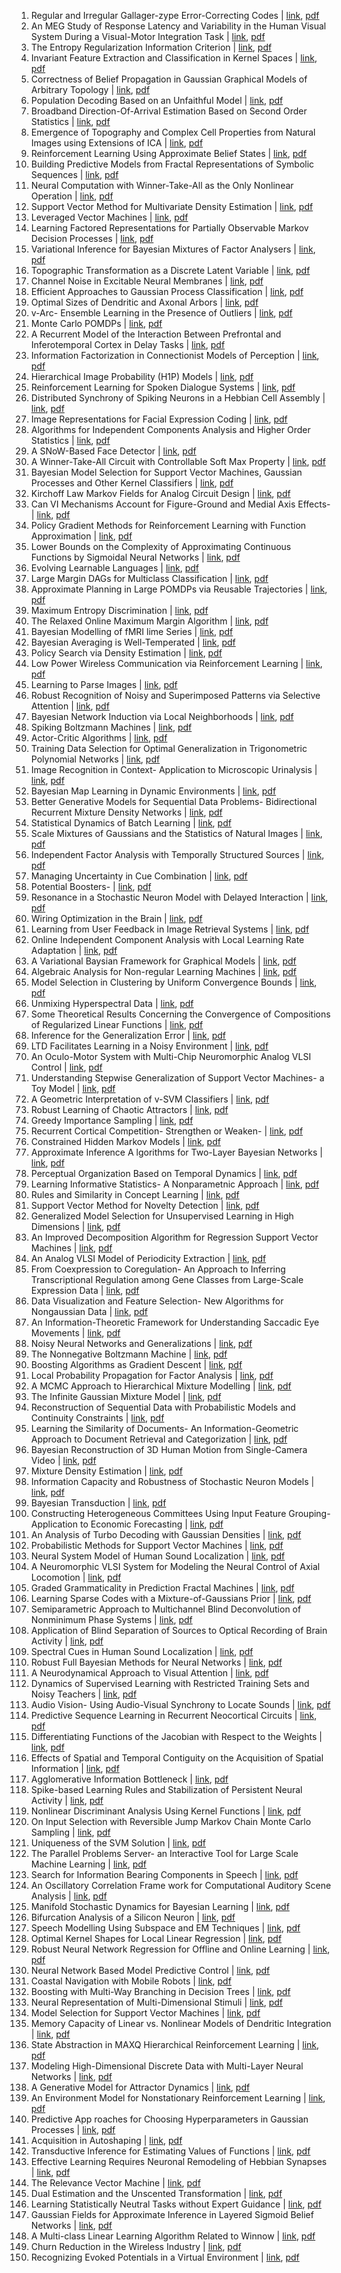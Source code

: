 1. Regular and Irregular Gallager-zype Error-Correcting Codes | [link](https://papers.nips.cc/paper/1999/hash/01e00f2f4bfcbb7505cb641066f2859b-Abstract.html), [pdf](https://papers.nips.cc/paper/1999/file/01e00f2f4bfcbb7505cb641066f2859b-Paper.pdf)
2. An MEG Study of Response Latency and Variability in the Human Visual System During a Visual-Motor Integration Task | [link](https://papers.nips.cc/paper/1999/hash/02f039058bd48307e6f653a2005c9dd2-Abstract.html), [pdf](https://papers.nips.cc/paper/1999/file/02f039058bd48307e6f653a2005c9dd2-Paper.pdf)
3. The Entropy Regularization Information Criterion | [link](https://papers.nips.cc/paper/1999/hash/08e6bea8e90ba87af3c9554d94db6579-Abstract.html), [pdf](https://papers.nips.cc/paper/1999/file/08e6bea8e90ba87af3c9554d94db6579-Paper.pdf)
4. Invariant Feature Extraction and Classification in Kernel Spaces | [link](https://papers.nips.cc/paper/1999/hash/0efbe98067c6c73dba1250d2beaa81f9-Abstract.html), [pdf](https://papers.nips.cc/paper/1999/file/0efbe98067c6c73dba1250d2beaa81f9-Paper.pdf)
5. Correctness of Belief Propagation in Gaussian Graphical Models of Arbitrary Topology | [link](https://papers.nips.cc/paper/1999/hash/10c272d06794d3e5785d5e7c5356e9ff-Abstract.html), [pdf](https://papers.nips.cc/paper/1999/file/10c272d06794d3e5785d5e7c5356e9ff-Paper.pdf)
6. Population Decoding Based on an Unfaithful Model | [link](https://papers.nips.cc/paper/1999/hash/11c484ea9305ea4c7bb6b2e6d570d466-Abstract.html), [pdf](https://papers.nips.cc/paper/1999/file/11c484ea9305ea4c7bb6b2e6d570d466-Paper.pdf)
7. Broadband Direction-Of-Arrival Estimation Based on Second Order Statistics | [link](https://papers.nips.cc/paper/1999/hash/11d0e6287202fced83f79975ec59a3a6-Abstract.html), [pdf](https://papers.nips.cc/paper/1999/file/11d0e6287202fced83f79975ec59a3a6-Paper.pdf)
8. Emergence of Topography and Complex Cell Properties from Natural Images using Extensions of ICA | [link](https://papers.nips.cc/paper/1999/hash/148510031349642de5ca0c544f31b2ef-Abstract.html), [pdf](https://papers.nips.cc/paper/1999/file/148510031349642de5ca0c544f31b2ef-Paper.pdf)
9. Reinforcement Learning Using Approximate Belief States | [link](https://papers.nips.cc/paper/1999/hash/158fc2ddd52ec2cf54d3c161f2dd6517-Abstract.html), [pdf](https://papers.nips.cc/paper/1999/file/158fc2ddd52ec2cf54d3c161f2dd6517-Paper.pdf)
10. Building Predictive Models from Fractal Representations of Symbolic Sequences | [link](https://papers.nips.cc/paper/1999/hash/17ed8abedc255908be746d245e50263a-Abstract.html), [pdf](https://papers.nips.cc/paper/1999/file/17ed8abedc255908be746d245e50263a-Paper.pdf)
11. Neural Computation with Winner-Take-All as the Only Nonlinear Operation | [link](https://papers.nips.cc/paper/1999/hash/1c54985e4f95b7819ca0357c0cb9a09f-Abstract.html), [pdf](https://papers.nips.cc/paper/1999/file/1c54985e4f95b7819ca0357c0cb9a09f-Paper.pdf)
12. Support Vector Method for Multivariate Density Estimation | [link](https://papers.nips.cc/paper/1999/hash/207f88018f72237565570f8a9e5ca240-Abstract.html), [pdf](https://papers.nips.cc/paper/1999/file/207f88018f72237565570f8a9e5ca240-Paper.pdf)
13. Leveraged Vector Machines | [link](https://papers.nips.cc/paper/1999/hash/21be9a4bd4f81549a9d1d241981cec3c-Abstract.html), [pdf](https://papers.nips.cc/paper/1999/file/21be9a4bd4f81549a9d1d241981cec3c-Paper.pdf)
14. Learning Factored Representations for Partially Observable Markov Decision Processes | [link](https://papers.nips.cc/paper/1999/hash/231141b34c82aa95e48810a9d1b33a79-Abstract.html), [pdf](https://papers.nips.cc/paper/1999/file/231141b34c82aa95e48810a9d1b33a79-Paper.pdf)
15. Variational Inference for Bayesian Mixtures of Factor Analysers | [link](https://papers.nips.cc/paper/1999/hash/2451041557a22145b3701b0184109cab-Abstract.html), [pdf](https://papers.nips.cc/paper/1999/file/2451041557a22145b3701b0184109cab-Paper.pdf)
16. Topographic Transformation as a Discrete Latent Variable | [link](https://papers.nips.cc/paper/1999/hash/25e2a30f44898b9f3e978b1786dcd85c-Abstract.html), [pdf](https://papers.nips.cc/paper/1999/file/25e2a30f44898b9f3e978b1786dcd85c-Paper.pdf)
17. Channel Noise in Excitable Neural Membranes | [link](https://papers.nips.cc/paper/1999/hash/2612aa892d962d6f8056b195ca6e550d-Abstract.html), [pdf](https://papers.nips.cc/paper/1999/file/2612aa892d962d6f8056b195ca6e550d-Paper.pdf)
18. Efficient Approaches to Gaussian Process Classification | [link](https://papers.nips.cc/paper/1999/hash/26751be1181460baf78db8d5eb7aad39-Abstract.html), [pdf](https://papers.nips.cc/paper/1999/file/26751be1181460baf78db8d5eb7aad39-Paper.pdf)
19. Optimal Sizes of Dendritic and Axonal Arbors | [link](https://papers.nips.cc/paper/1999/hash/270edd69788dce200a3b395a6da6fdb7-Abstract.html), [pdf](https://papers.nips.cc/paper/1999/file/270edd69788dce200a3b395a6da6fdb7-Paper.pdf)
20. v-Arc- Ensemble Learning in the Presence of Outliers | [link](https://papers.nips.cc/paper/1999/hash/28dc6b0e1b33769b4b94685e4f4d1e5c-Abstract.html), [pdf](https://papers.nips.cc/paper/1999/file/28dc6b0e1b33769b4b94685e4f4d1e5c-Paper.pdf)
21. Monte Carlo POMDPs | [link](https://papers.nips.cc/paper/1999/hash/299570476c6f0309545110c592b6a63b-Abstract.html), [pdf](https://papers.nips.cc/paper/1999/file/299570476c6f0309545110c592b6a63b-Paper.pdf)
22. A Recurrent Model of the Interaction Between Prefrontal and Inferotemporal Cortex in Delay Tasks | [link](https://papers.nips.cc/paper/1999/hash/2a27b8144ac02f67687f76782a3b5d8f-Abstract.html), [pdf](https://papers.nips.cc/paper/1999/file/2a27b8144ac02f67687f76782a3b5d8f-Paper.pdf)
23. Information Factorization in Connectionist Models of Perception | [link](https://papers.nips.cc/paper/1999/hash/2cb6b10338a7fc4117a80da24b582060-Abstract.html), [pdf](https://papers.nips.cc/paper/1999/file/2cb6b10338a7fc4117a80da24b582060-Paper.pdf)
24. Hierarchical Image Probability (H1P) Models | [link](https://papers.nips.cc/paper/1999/hash/365d17770080c807a0e47ae9118d8641-Abstract.html), [pdf](https://papers.nips.cc/paper/1999/file/365d17770080c807a0e47ae9118d8641-Paper.pdf)
25. Reinforcement Learning for Spoken Dialogue Systems | [link](https://papers.nips.cc/paper/1999/hash/36d7534290610d9b7e9abed244dd2f28-Abstract.html), [pdf](https://papers.nips.cc/paper/1999/file/36d7534290610d9b7e9abed244dd2f28-Paper.pdf)
26. Distributed Synchrony of Spiking Neurons in a Hebbian Cell Assembly | [link](https://papers.nips.cc/paper/1999/hash/375c71349b295fbe2dcdca9206f20a06-Abstract.html), [pdf](https://papers.nips.cc/paper/1999/file/375c71349b295fbe2dcdca9206f20a06-Paper.pdf)
27. Image Representations for Facial Expression Coding | [link](https://papers.nips.cc/paper/1999/hash/393c55aea738548df743a186d15f3bef-Abstract.html), [pdf](https://papers.nips.cc/paper/1999/file/393c55aea738548df743a186d15f3bef-Paper.pdf)
28. Algorithms for Independent Components Analysis and Higher Order Statistics | [link](https://papers.nips.cc/paper/1999/hash/3c1e4bd67169b8153e0047536c9f541e-Abstract.html), [pdf](https://papers.nips.cc/paper/1999/file/3c1e4bd67169b8153e0047536c9f541e-Paper.pdf)
29. A SNoW-Based Face Detector | [link](https://papers.nips.cc/paper/1999/hash/3e15cc11f979ed25912dff5b0669f2cd-Abstract.html), [pdf](https://papers.nips.cc/paper/1999/file/3e15cc11f979ed25912dff5b0669f2cd-Paper.pdf)
30. A Winner-Take-All Circuit with Controllable Soft Max Property | [link](https://papers.nips.cc/paper/1999/hash/3e7e0224018ab3cf51abb96464d518cd-Abstract.html), [pdf](https://papers.nips.cc/paper/1999/file/3e7e0224018ab3cf51abb96464d518cd-Paper.pdf)
31. Bayesian Model Selection for Support Vector Machines, Gaussian Processes and Other Kernel Classifiers | [link](https://papers.nips.cc/paper/1999/hash/404dcc91b2aeaa7caa47487d1483e48a-Abstract.html), [pdf](https://papers.nips.cc/paper/1999/file/404dcc91b2aeaa7caa47487d1483e48a-Paper.pdf)
32. Kirchoff Law Markov Fields for Analog Circuit Design | [link](https://papers.nips.cc/paper/1999/hash/418ef6127e44214882c61e372e866691-Abstract.html), [pdf](https://papers.nips.cc/paper/1999/file/418ef6127e44214882c61e372e866691-Paper.pdf)
33. Can VI Mechanisms Account for Figure-Ground and Medial Axis Effects- | [link](https://papers.nips.cc/paper/1999/hash/442cde81694ca09a626eeddefd1b74ca-Abstract.html), [pdf](https://papers.nips.cc/paper/1999/file/442cde81694ca09a626eeddefd1b74ca-Paper.pdf)
34. Policy Gradient Methods for Reinforcement Learning with Function Approximation | [link](https://papers.nips.cc/paper/1999/hash/464d828b85b0bed98e80ade0a5c43b0f-Abstract.html), [pdf](https://papers.nips.cc/paper/1999/file/464d828b85b0bed98e80ade0a5c43b0f-Paper.pdf)
35. Lower Bounds on the Complexity of Approximating Continuous Functions by Sigmoidal Neural Networks | [link](https://papers.nips.cc/paper/1999/hash/4921f95baf824205e1b13f22d60357a1-Abstract.html), [pdf](https://papers.nips.cc/paper/1999/file/4921f95baf824205e1b13f22d60357a1-Paper.pdf)
36. Evolving Learnable Languages | [link](https://papers.nips.cc/paper/1999/hash/4a2ddf148c5a9c42151a529e8cbdcc06-Abstract.html), [pdf](https://papers.nips.cc/paper/1999/file/4a2ddf148c5a9c42151a529e8cbdcc06-Paper.pdf)
37. Large Margin DAGs for Multiclass Classification | [link](https://papers.nips.cc/paper/1999/hash/4abe17a1c80cbdd2aa241b70840879de-Abstract.html), [pdf](https://papers.nips.cc/paper/1999/file/4abe17a1c80cbdd2aa241b70840879de-Paper.pdf)
38. Approximate Planning in Large POMDPs via Reusable Trajectories | [link](https://papers.nips.cc/paper/1999/hash/4f398cb9d6bc79ae567298335b51ba8a-Abstract.html), [pdf](https://papers.nips.cc/paper/1999/file/4f398cb9d6bc79ae567298335b51ba8a-Paper.pdf)
39. Maximum Entropy Discrimination | [link](https://papers.nips.cc/paper/1999/hash/4fa53be91b4933d536748a60458b9797-Abstract.html), [pdf](https://papers.nips.cc/paper/1999/file/4fa53be91b4933d536748a60458b9797-Paper.pdf)
40. The Relaxed Online Maximum Margin Algorithm | [link](https://papers.nips.cc/paper/1999/hash/515ab26c135e92ed8bf3a594d67e4ade-Abstract.html), [pdf](https://papers.nips.cc/paper/1999/file/515ab26c135e92ed8bf3a594d67e4ade-Paper.pdf)
41. Bayesian Modelling of fMRI lime Series | [link](https://papers.nips.cc/paper/1999/hash/52c5189391854c93e8a0e1326e56c14f-Abstract.html), [pdf](https://papers.nips.cc/paper/1999/file/52c5189391854c93e8a0e1326e56c14f-Paper.pdf)
42. Bayesian Averaging is Well-Temperated | [link](https://papers.nips.cc/paper/1999/hash/52d080a3e172c33fd6886a37e7288491-Abstract.html), [pdf](https://papers.nips.cc/paper/1999/file/52d080a3e172c33fd6886a37e7288491-Paper.pdf)
43. Policy Search via Density Estimation | [link](https://papers.nips.cc/paper/1999/hash/54e36c5ff5f6a1802925ca009f3ebb68-Abstract.html), [pdf](https://papers.nips.cc/paper/1999/file/54e36c5ff5f6a1802925ca009f3ebb68-Paper.pdf)
44. Low Power Wireless Communication via Reinforcement Learning | [link](https://papers.nips.cc/paper/1999/hash/54f5f4071faca32ad5285fef87b78646-Abstract.html), [pdf](https://papers.nips.cc/paper/1999/file/54f5f4071faca32ad5285fef87b78646-Paper.pdf)
45. Learning to Parse Images | [link](https://papers.nips.cc/paper/1999/hash/5a142a55461d5fef016acfb927fee0bd-Abstract.html), [pdf](https://papers.nips.cc/paper/1999/file/5a142a55461d5fef016acfb927fee0bd-Paper.pdf)
46. Robust Recognition of Noisy and Superimposed Patterns via Selective Attention | [link](https://papers.nips.cc/paper/1999/hash/5cf21ce30208cfffaa832c6e44bb567d-Abstract.html), [pdf](https://papers.nips.cc/paper/1999/file/5cf21ce30208cfffaa832c6e44bb567d-Paper.pdf)
47. Bayesian Network Induction via Local Neighborhoods | [link](https://papers.nips.cc/paper/1999/hash/5d79099fcdf499f12b79770834c0164a-Abstract.html), [pdf](https://papers.nips.cc/paper/1999/file/5d79099fcdf499f12b79770834c0164a-Paper.pdf)
48. Spiking Boltzmann Machines | [link](https://papers.nips.cc/paper/1999/hash/62889e73828c756c961c5a6d6c01a463-Abstract.html), [pdf](https://papers.nips.cc/paper/1999/file/62889e73828c756c961c5a6d6c01a463-Paper.pdf)
49. Actor-Critic Algorithms | [link](https://papers.nips.cc/paper/1999/hash/6449f44a102fde848669bdd9eb6b76fa-Abstract.html), [pdf](https://papers.nips.cc/paper/1999/file/6449f44a102fde848669bdd9eb6b76fa-Paper.pdf)
50. Training Data Selection for Optimal Generalization in Trigonometric Polynomial Networks | [link](https://papers.nips.cc/paper/1999/hash/647c722bf90a49140184672e0d3723e3-Abstract.html), [pdf](https://papers.nips.cc/paper/1999/file/647c722bf90a49140184672e0d3723e3-Paper.pdf)
51. Image Recognition in Context- Application to Microscopic Urinalysis | [link](https://papers.nips.cc/paper/1999/hash/64f1f27bf1b4ec22924fd0acb550c235-Abstract.html), [pdf](https://papers.nips.cc/paper/1999/file/64f1f27bf1b4ec22924fd0acb550c235-Paper.pdf)
52. Bayesian Map Learning in Dynamic Environments | [link](https://papers.nips.cc/paper/1999/hash/66be31e4c40d676991f2405aaecc6934-Abstract.html), [pdf](https://papers.nips.cc/paper/1999/file/66be31e4c40d676991f2405aaecc6934-Paper.pdf)
53. Better Generative Models for Sequential Data Problems- Bidirectional Recurrent Mixture Density Networks | [link](https://papers.nips.cc/paper/1999/hash/6709e8d64a5f47269ed5cea9f625f7ab-Abstract.html), [pdf](https://papers.nips.cc/paper/1999/file/6709e8d64a5f47269ed5cea9f625f7ab-Paper.pdf)
54. Statistical Dynamics of Batch Learning | [link](https://papers.nips.cc/paper/1999/hash/673271cc47c1a4e77f57e239ed4d28a7-Abstract.html), [pdf](https://papers.nips.cc/paper/1999/file/673271cc47c1a4e77f57e239ed4d28a7-Paper.pdf)
55. Scale Mixtures of Gaussians and the Statistics of Natural Images | [link](https://papers.nips.cc/paper/1999/hash/6a5dfac4be1502501489fc0f5a24b667-Abstract.html), [pdf](https://papers.nips.cc/paper/1999/file/6a5dfac4be1502501489fc0f5a24b667-Paper.pdf)
56. Independent Factor Analysis with Temporally Structured Sources | [link](https://papers.nips.cc/paper/1999/hash/6a81681a7af700c6385d36577ebec359-Abstract.html), [pdf](https://papers.nips.cc/paper/1999/file/6a81681a7af700c6385d36577ebec359-Paper.pdf)
57. Managing Uncertainty in Cue Combination | [link](https://papers.nips.cc/paper/1999/hash/6e62a992c676f611616097dbea8ea030-Abstract.html), [pdf](https://papers.nips.cc/paper/1999/file/6e62a992c676f611616097dbea8ea030-Paper.pdf)
58. Potential Boosters- | [link](https://papers.nips.cc/paper/1999/hash/70ece1e1e0931919438fcfc6bd5f199c-Abstract.html), [pdf](https://papers.nips.cc/paper/1999/file/70ece1e1e0931919438fcfc6bd5f199c-Paper.pdf)
59. Resonance in a Stochastic Neuron Model with Delayed Interaction | [link](https://papers.nips.cc/paper/1999/hash/712a3c9878efeae8ff06d57432016ceb-Abstract.html), [pdf](https://papers.nips.cc/paper/1999/file/712a3c9878efeae8ff06d57432016ceb-Paper.pdf)
60. Wiring Optimization in the Brain | [link](https://papers.nips.cc/paper/1999/hash/7137debd45ae4d0ab9aa953017286b20-Abstract.html), [pdf](https://papers.nips.cc/paper/1999/file/7137debd45ae4d0ab9aa953017286b20-Paper.pdf)
61. Learning from User Feedback in Image Retrieval Systems | [link](https://papers.nips.cc/paper/1999/hash/7283518d47a05a09d33779a17adf1707-Abstract.html), [pdf](https://papers.nips.cc/paper/1999/file/7283518d47a05a09d33779a17adf1707-Paper.pdf)
62. Online Independent Component Analysis with Local Learning Rate Adaptation | [link](https://papers.nips.cc/paper/1999/hash/7437d136770f5b35194cb46c1653efaa-Abstract.html), [pdf](https://papers.nips.cc/paper/1999/file/7437d136770f5b35194cb46c1653efaa-Paper.pdf)
63. A Variational Baysian Framework for Graphical Models | [link](https://papers.nips.cc/paper/1999/hash/74563ba21a90da13dacf2a73e3ddefa7-Abstract.html), [pdf](https://papers.nips.cc/paper/1999/file/74563ba21a90da13dacf2a73e3ddefa7-Paper.pdf)
64. Algebraic Analysis for Non-regular Learning Machines | [link](https://papers.nips.cc/paper/1999/hash/752d25a1f8dbfb2d656bac3094bfb81c-Abstract.html), [pdf](https://papers.nips.cc/paper/1999/file/752d25a1f8dbfb2d656bac3094bfb81c-Paper.pdf)
65. Model Selection in Clustering by Uniform Convergence Bounds | [link](https://papers.nips.cc/paper/1999/hash/757f843a169cc678064d9530d12a1881-Abstract.html), [pdf](https://papers.nips.cc/paper/1999/file/757f843a169cc678064d9530d12a1881-Paper.pdf)
66. Unmixing Hyperspectral Data | [link](https://papers.nips.cc/paper/1999/hash/798ed7d4ee7138d49b8828958048130a-Abstract.html), [pdf](https://papers.nips.cc/paper/1999/file/798ed7d4ee7138d49b8828958048130a-Paper.pdf)
67. Some Theoretical Results Concerning the Convergence of Compositions of Regularized Linear Functions | [link](https://papers.nips.cc/paper/1999/hash/7c4ede33a62160a19586f6e26eaefacf-Abstract.html), [pdf](https://papers.nips.cc/paper/1999/file/7c4ede33a62160a19586f6e26eaefacf-Paper.pdf)
68. Inference for the Generalization Error | [link](https://papers.nips.cc/paper/1999/hash/7d12b66d3df6af8d429c1a357d8b9e1a-Abstract.html), [pdf](https://papers.nips.cc/paper/1999/file/7d12b66d3df6af8d429c1a357d8b9e1a-Paper.pdf)
69. LTD Facilitates Learning in a Noisy Environment | [link](https://papers.nips.cc/paper/1999/hash/7dd0240cd412efde8bc165e864d3644f-Abstract.html), [pdf](https://papers.nips.cc/paper/1999/file/7dd0240cd412efde8bc165e864d3644f-Paper.pdf)
70. An Oculo-Motor System with Multi-Chip Neuromorphic Analog VLSI Control | [link](https://papers.nips.cc/paper/1999/hash/7e230522657ecdc50e4249581b861f8e-Abstract.html), [pdf](https://papers.nips.cc/paper/1999/file/7e230522657ecdc50e4249581b861f8e-Paper.pdf)
71. Understanding Stepwise Generalization of Support Vector Machines- a Toy Model | [link](https://papers.nips.cc/paper/1999/hash/7eb7eabbe9bd03c2fc99881d04da9cbd-Abstract.html), [pdf](https://papers.nips.cc/paper/1999/file/7eb7eabbe9bd03c2fc99881d04da9cbd-Paper.pdf)
72. A Geometric Interpretation of v-SVM Classifiers | [link](https://papers.nips.cc/paper/1999/hash/7fea637fd6d02b8f0adf6f7dc36aed93-Abstract.html), [pdf](https://papers.nips.cc/paper/1999/file/7fea637fd6d02b8f0adf6f7dc36aed93-Paper.pdf)
73. Robust Learning of Chaotic Attractors | [link](https://papers.nips.cc/paper/1999/hash/81c650caac28cdefce4de5ddc18befa0-Abstract.html), [pdf](https://papers.nips.cc/paper/1999/file/81c650caac28cdefce4de5ddc18befa0-Paper.pdf)
74. Greedy Importance Sampling | [link](https://papers.nips.cc/paper/1999/hash/8303a79b1e19a194f1875981be5bdb6f-Abstract.html), [pdf](https://papers.nips.cc/paper/1999/file/8303a79b1e19a194f1875981be5bdb6f-Paper.pdf)
75. Recurrent Cortical Competition- Strengthen or Weaken- | [link](https://papers.nips.cc/paper/1999/hash/831c2f88a604a07ca94314b56a4921b8-Abstract.html), [pdf](https://papers.nips.cc/paper/1999/file/831c2f88a604a07ca94314b56a4921b8-Paper.pdf)
76. Constrained Hidden Markov Models | [link](https://papers.nips.cc/paper/1999/hash/84c6494d30851c63a55cdb8cb047fadd-Abstract.html), [pdf](https://papers.nips.cc/paper/1999/file/84c6494d30851c63a55cdb8cb047fadd-Paper.pdf)
77. Approximate Inference A lgorithms for Two-Layer Bayesian Networks | [link](https://papers.nips.cc/paper/1999/hash/84f0f20482cde7e5eacaf7364a643d33-Abstract.html), [pdf](https://papers.nips.cc/paper/1999/file/84f0f20482cde7e5eacaf7364a643d33-Paper.pdf)
78. Perceptual Organization Based on Temporal Dynamics | [link](https://papers.nips.cc/paper/1999/hash/851300ee84c2b80ed40f51ed26d866fc-Abstract.html), [pdf](https://papers.nips.cc/paper/1999/file/851300ee84c2b80ed40f51ed26d866fc-Paper.pdf)
79. Learning Informative Statistics- A Nonparametnic Approach | [link](https://papers.nips.cc/paper/1999/hash/8698ff92115213ab187d31d4ee5da8ea-Abstract.html), [pdf](https://papers.nips.cc/paper/1999/file/8698ff92115213ab187d31d4ee5da8ea-Paper.pdf)
80. Rules and Similarity in Concept Learning | [link](https://papers.nips.cc/paper/1999/hash/86d7c8a08b4aaa1bc7c599473f5dddda-Abstract.html), [pdf](https://papers.nips.cc/paper/1999/file/86d7c8a08b4aaa1bc7c599473f5dddda-Paper.pdf)
81. Support Vector Method for Novelty Detection | [link](https://papers.nips.cc/paper/1999/hash/8725fb777f25776ffa9076e44fcfd776-Abstract.html), [pdf](https://papers.nips.cc/paper/1999/file/8725fb777f25776ffa9076e44fcfd776-Paper.pdf)
82. Generalized Model Selection for Unsupervised Learning in High Dimensions | [link](https://papers.nips.cc/paper/1999/hash/89f03f7d02720160f1b04cf5b27f5ccb-Abstract.html), [pdf](https://papers.nips.cc/paper/1999/file/89f03f7d02720160f1b04cf5b27f5ccb-Paper.pdf)
83. An Improved Decomposition Algorithm for Regression Support Vector Machines | [link](https://papers.nips.cc/paper/1999/hash/8b5700012be65c9da25f49408d959ca0-Abstract.html), [pdf](https://papers.nips.cc/paper/1999/file/8b5700012be65c9da25f49408d959ca0-Paper.pdf)
84. An Analog VLSI Model of Periodicity Extraction | [link](https://papers.nips.cc/paper/1999/hash/8b6a80c3cf2cbd5f967063618dc54f39-Abstract.html), [pdf](https://papers.nips.cc/paper/1999/file/8b6a80c3cf2cbd5f967063618dc54f39-Paper.pdf)
85. From Coexpression to Coregulation- An Approach to Inferring Transcriptional Regulation among Gene Classes from Large-Scale Expression Data | [link](https://papers.nips.cc/paper/1999/hash/8bb88f80d334b1869781beb89f7b73be-Abstract.html), [pdf](https://papers.nips.cc/paper/1999/file/8bb88f80d334b1869781beb89f7b73be-Paper.pdf)
86. Data Visualization and Feature Selection- New Algorithms for Nongaussian Data | [link](https://papers.nips.cc/paper/1999/hash/8c01a75941549a705cf7275e41b21f0d-Abstract.html), [pdf](https://papers.nips.cc/paper/1999/file/8c01a75941549a705cf7275e41b21f0d-Paper.pdf)
87. An Information-Theoretic Framework for Understanding Saccadic Eye Movements | [link](https://papers.nips.cc/paper/1999/hash/8d420fa35754d1f1c19969c88780314d-Abstract.html), [pdf](https://papers.nips.cc/paper/1999/file/8d420fa35754d1f1c19969c88780314d-Paper.pdf)
88. Noisy Neural Networks and Generalizations | [link](https://papers.nips.cc/paper/1999/hash/94e4451ad23909020c28b26ca3a13cb8-Abstract.html), [pdf](https://papers.nips.cc/paper/1999/file/94e4451ad23909020c28b26ca3a13cb8-Paper.pdf)
89. The Nonnegative Boltzmann Machine | [link](https://papers.nips.cc/paper/1999/hash/955a1584af63a546588caae4d23840b3-Abstract.html), [pdf](https://papers.nips.cc/paper/1999/file/955a1584af63a546588caae4d23840b3-Paper.pdf)
90. Boosting Algorithms as Gradient Descent | [link](https://papers.nips.cc/paper/1999/hash/96a93ba89a5b5c6c226e49b88973f46e-Abstract.html), [pdf](https://papers.nips.cc/paper/1999/file/96a93ba89a5b5c6c226e49b88973f46e-Paper.pdf)
91. Local Probability Propagation for Factor Analysis | [link](https://papers.nips.cc/paper/1999/hash/96de2547f44254c97f5f4f1f402711c1-Abstract.html), [pdf](https://papers.nips.cc/paper/1999/file/96de2547f44254c97f5f4f1f402711c1-Paper.pdf)
92. A MCMC Approach to Hierarchical Mixture Modelling | [link](https://papers.nips.cc/paper/1999/hash/973a5f0ccbc4ee3524ccf035d35b284b-Abstract.html), [pdf](https://papers.nips.cc/paper/1999/file/973a5f0ccbc4ee3524ccf035d35b284b-Paper.pdf)
93. The Infinite Gaussian Mixture Model | [link](https://papers.nips.cc/paper/1999/hash/97d98119037c5b8a9663cb21fb8ebf47-Abstract.html), [pdf](https://papers.nips.cc/paper/1999/file/97d98119037c5b8a9663cb21fb8ebf47-Paper.pdf)
94. Reconstruction of Sequential Data with Probabilistic Models and Continuity Constraints | [link](https://papers.nips.cc/paper/1999/hash/9a4400501febb2a95e79248486a5f6d3-Abstract.html), [pdf](https://papers.nips.cc/paper/1999/file/9a4400501febb2a95e79248486a5f6d3-Paper.pdf)
95. Learning the Similarity of Documents- An Information-Geometric Approach to Document Retrieval and Categorization | [link](https://papers.nips.cc/paper/1999/hash/9d2682367c3935defcb1f9e247a97c0d-Abstract.html), [pdf](https://papers.nips.cc/paper/1999/file/9d2682367c3935defcb1f9e247a97c0d-Paper.pdf)
96. Bayesian Reconstruction of 3D Human Motion from Single-Camera Video | [link](https://papers.nips.cc/paper/1999/hash/9fe97fff97f089661135d0487843108e-Abstract.html), [pdf](https://papers.nips.cc/paper/1999/file/9fe97fff97f089661135d0487843108e-Paper.pdf)
97. Mixture Density Estimation | [link](https://papers.nips.cc/paper/1999/hash/a0f3601dc682036423013a5d965db9aa-Abstract.html), [pdf](https://papers.nips.cc/paper/1999/file/a0f3601dc682036423013a5d965db9aa-Paper.pdf)
98. Information Capacity and Robustness of Stochastic Neuron Models | [link](https://papers.nips.cc/paper/1999/hash/a40511cad8383e5ae8ddd8b855d135da-Abstract.html), [pdf](https://papers.nips.cc/paper/1999/file/a40511cad8383e5ae8ddd8b855d135da-Paper.pdf)
99. Bayesian Transduction | [link](https://papers.nips.cc/paper/1999/hash/a51c896c9cb81ecb5a199d51ac9fc3c5-Abstract.html), [pdf](https://papers.nips.cc/paper/1999/file/a51c896c9cb81ecb5a199d51ac9fc3c5-Paper.pdf)
100. Constructing Heterogeneous Committees Using Input Feature Grouping- Application to Economic Forecasting | [link](https://papers.nips.cc/paper/1999/hash/a588a6199feff5ba48402883d9b72700-Abstract.html), [pdf](https://papers.nips.cc/paper/1999/file/a588a6199feff5ba48402883d9b72700-Paper.pdf)
101. An Analysis of Turbo Decoding with Gaussian Densities | [link](https://papers.nips.cc/paper/1999/hash/a63fc8c5d915e1f1a40f40e6c7499863-Abstract.html), [pdf](https://papers.nips.cc/paper/1999/file/a63fc8c5d915e1f1a40f40e6c7499863-Paper.pdf)
102. Probabilistic Methods for Support Vector Machines | [link](https://papers.nips.cc/paper/1999/hash/a941493eeea57ede8214fd77d41806bc-Abstract.html), [pdf](https://papers.nips.cc/paper/1999/file/a941493eeea57ede8214fd77d41806bc-Paper.pdf)
103. Neural System Model of Human Sound Localization | [link](https://papers.nips.cc/paper/1999/hash/ab2b41c63853f0a651ba9fbf502b0cd8-Abstract.html), [pdf](https://papers.nips.cc/paper/1999/file/ab2b41c63853f0a651ba9fbf502b0cd8-Paper.pdf)
104. A Neuromorphic VLSI System for Modeling the Neural Control of Axial Locomotion | [link](https://papers.nips.cc/paper/1999/hash/acab0116c354964a558e65bdd07ff047-Abstract.html), [pdf](https://papers.nips.cc/paper/1999/file/acab0116c354964a558e65bdd07ff047-Paper.pdf)
105. Graded Grammaticality in Prediction Fractal Machines | [link](https://papers.nips.cc/paper/1999/hash/ae614c557843b1df326cb29c57225459-Abstract.html), [pdf](https://papers.nips.cc/paper/1999/file/ae614c557843b1df326cb29c57225459-Paper.pdf)
106. Learning Sparse Codes with a Mixture-of-Gaussians Prior | [link](https://papers.nips.cc/paper/1999/hash/b0f2ad44d26e1a6f244201fe0fd864d1-Abstract.html), [pdf](https://papers.nips.cc/paper/1999/file/b0f2ad44d26e1a6f244201fe0fd864d1-Paper.pdf)
107. Semiparametric Approach to Multichannel Blind Deconvolution of Nonminimum Phase Systems | [link](https://papers.nips.cc/paper/1999/hash/b147a61c1d07c1c999560f62add6dbc7-Abstract.html), [pdf](https://papers.nips.cc/paper/1999/file/b147a61c1d07c1c999560f62add6dbc7-Paper.pdf)
108. Application of Blind Separation of Sources to Optical Recording of Brain Activity | [link](https://papers.nips.cc/paper/1999/hash/b2531e7bb29bf22e1daae486fae3417a-Abstract.html), [pdf](https://papers.nips.cc/paper/1999/file/b2531e7bb29bf22e1daae486fae3417a-Paper.pdf)
109. Spectral Cues in Human Sound Localization | [link](https://papers.nips.cc/paper/1999/hash/b29eed44276144e4e8103a661f9a78b7-Abstract.html), [pdf](https://papers.nips.cc/paper/1999/file/b29eed44276144e4e8103a661f9a78b7-Paper.pdf)
110. Robust Full Bayesian Methods for Neural Networks | [link](https://papers.nips.cc/paper/1999/hash/b3b43aeeacb258365cc69cdaf42a68af-Abstract.html), [pdf](https://papers.nips.cc/paper/1999/file/b3b43aeeacb258365cc69cdaf42a68af-Paper.pdf)
111. A Neurodynamical Approach to Visual Attention | [link](https://papers.nips.cc/paper/1999/hash/b3bbccd6c008e727785cb81b1aa08ac5-Abstract.html), [pdf](https://papers.nips.cc/paper/1999/file/b3bbccd6c008e727785cb81b1aa08ac5-Paper.pdf)
112. Dynamics of Supervised Learning with Restricted Training Sets and Noisy Teachers | [link](https://papers.nips.cc/paper/1999/hash/b59a51a3c0bf9c5228fde841714f523a-Abstract.html), [pdf](https://papers.nips.cc/paper/1999/file/b59a51a3c0bf9c5228fde841714f523a-Paper.pdf)
113. Audio Vision- Using Audio-Visual Synchrony to Locate Sounds | [link](https://papers.nips.cc/paper/1999/hash/b618c3210e934362ac261db280128c22-Abstract.html), [pdf](https://papers.nips.cc/paper/1999/file/b618c3210e934362ac261db280128c22-Paper.pdf)
114. Predictive Sequence Learning in Recurrent Neocortical Circuits | [link](https://papers.nips.cc/paper/1999/hash/b865367fc4c0845c0682bd466e6ebf4c-Abstract.html), [pdf](https://papers.nips.cc/paper/1999/file/b865367fc4c0845c0682bd466e6ebf4c-Paper.pdf)
115. Differentiating Functions of the Jacobian with Respect to the Weights | [link](https://papers.nips.cc/paper/1999/hash/b9f94c77652c9a76fc8a442748cd54bd-Abstract.html), [pdf](https://papers.nips.cc/paper/1999/file/b9f94c77652c9a76fc8a442748cd54bd-Paper.pdf)
116. Effects of Spatial and Temporal Contiguity on the Acquisition of Spatial Information | [link](https://papers.nips.cc/paper/1999/hash/ba1b3eba322eab5d895aa3023fe78b9c-Abstract.html), [pdf](https://papers.nips.cc/paper/1999/file/ba1b3eba322eab5d895aa3023fe78b9c-Paper.pdf)
117. Agglomerative Information Bottleneck | [link](https://papers.nips.cc/paper/1999/hash/be3e9d3f7d70537357c67bb3f4086846-Abstract.html), [pdf](https://papers.nips.cc/paper/1999/file/be3e9d3f7d70537357c67bb3f4086846-Paper.pdf)
118. Spike-based Learning Rules and Stabilization of Persistent Neural Activity | [link](https://papers.nips.cc/paper/1999/hash/c0560792e4a3c79e62f76cbf9fb277dd-Abstract.html), [pdf](https://papers.nips.cc/paper/1999/file/c0560792e4a3c79e62f76cbf9fb277dd-Paper.pdf)
119. Nonlinear Discriminant Analysis Using Kernel Functions | [link](https://papers.nips.cc/paper/1999/hash/c0d0e461de8d0024aebcb0a7c68836df-Abstract.html), [pdf](https://papers.nips.cc/paper/1999/file/c0d0e461de8d0024aebcb0a7c68836df-Paper.pdf)
120. On Input Selection with Reversible Jump Markov Chain Monte Carlo Sampling | [link](https://papers.nips.cc/paper/1999/hash/c1fea270c48e8079d8ddf7d06d26ab52-Abstract.html), [pdf](https://papers.nips.cc/paper/1999/file/c1fea270c48e8079d8ddf7d06d26ab52-Paper.pdf)
121. Uniqueness of the SVM Solution | [link](https://papers.nips.cc/paper/1999/hash/c4492cbe90fbdbf88a5aec486aa81ed5-Abstract.html), [pdf](https://papers.nips.cc/paper/1999/file/c4492cbe90fbdbf88a5aec486aa81ed5-Paper.pdf)
122. The Parallel Problems Server- an Interactive Tool for Large Scale Machine Learning | [link](https://papers.nips.cc/paper/1999/hash/c59b469d724f7919b7d35514184fdc0f-Abstract.html), [pdf](https://papers.nips.cc/paper/1999/file/c59b469d724f7919b7d35514184fdc0f-Paper.pdf)
123. Search for Information Bearing Components in Speech | [link](https://papers.nips.cc/paper/1999/hash/cc42acc8ce334185e0193753adb6cb77-Abstract.html), [pdf](https://papers.nips.cc/paper/1999/file/cc42acc8ce334185e0193753adb6cb77-Paper.pdf)
124. An Oscillatory Correlation Frame work for Computational Auditory Scene Analysis | [link](https://papers.nips.cc/paper/1999/hash/cdf1035c34ec380218a8cc9a43d438f9-Abstract.html), [pdf](https://papers.nips.cc/paper/1999/file/cdf1035c34ec380218a8cc9a43d438f9-Paper.pdf)
125. Manifold Stochastic Dynamics for Bayesian Learning | [link](https://papers.nips.cc/paper/1999/hash/d2cdf047a6674cef251d56544a3cf029-Abstract.html), [pdf](https://papers.nips.cc/paper/1999/file/d2cdf047a6674cef251d56544a3cf029-Paper.pdf)
126. Bifurcation Analysis of a Silicon Neuron | [link](https://papers.nips.cc/paper/1999/hash/d43ab110ab2489d6b9b2caa394bf920f-Abstract.html), [pdf](https://papers.nips.cc/paper/1999/file/d43ab110ab2489d6b9b2caa394bf920f-Paper.pdf)
127. Speech Modelling Using Subspace and EM Techniques | [link](https://papers.nips.cc/paper/1999/hash/d860bd12ce9c026814bbdfc1c573f0f5-Abstract.html), [pdf](https://papers.nips.cc/paper/1999/file/d860bd12ce9c026814bbdfc1c573f0f5-Paper.pdf)
128. Optimal Kernel Shapes for Local Linear Regression | [link](https://papers.nips.cc/paper/1999/hash/d8d31bd778da8bdd536187c36e48892b-Abstract.html), [pdf](https://papers.nips.cc/paper/1999/file/d8d31bd778da8bdd536187c36e48892b-Paper.pdf)
129. Robust Neural Network Regression for Offline and Online Learning | [link](https://papers.nips.cc/paper/1999/hash/db29450c3f5e97f97846693611f98c15-Abstract.html), [pdf](https://papers.nips.cc/paper/1999/file/db29450c3f5e97f97846693611f98c15-Paper.pdf)
130. Neural Network Based Model Predictive Control | [link](https://papers.nips.cc/paper/1999/hash/db957c626a8cd7a27231adfbf51e20eb-Abstract.html), [pdf](https://papers.nips.cc/paper/1999/file/db957c626a8cd7a27231adfbf51e20eb-Paper.pdf)
131. Coastal Navigation with Mobile Robots | [link](https://papers.nips.cc/paper/1999/hash/df9028fcb6b065e000ffe8a4f03eeb38-Abstract.html), [pdf](https://papers.nips.cc/paper/1999/file/df9028fcb6b065e000ffe8a4f03eeb38-Paper.pdf)
132. Boosting with Multi-Way Branching in Decision Trees | [link](https://papers.nips.cc/paper/1999/hash/e1696007be4eefb81b1a1d39ce48681b-Abstract.html), [pdf](https://papers.nips.cc/paper/1999/file/e1696007be4eefb81b1a1d39ce48681b-Paper.pdf)
133. Neural Representation of Multi-Dimensional Stimuli | [link](https://papers.nips.cc/paper/1999/hash/e22dd5dabde45eda5a1a67772c8e25dd-Abstract.html), [pdf](https://papers.nips.cc/paper/1999/file/e22dd5dabde45eda5a1a67772c8e25dd-Paper.pdf)
134. Model Selection for Support Vector Machines | [link](https://papers.nips.cc/paper/1999/hash/e449b9317dad920c0dd5ad0a2a2d5e49-Abstract.html), [pdf](https://papers.nips.cc/paper/1999/file/e449b9317dad920c0dd5ad0a2a2d5e49-Paper.pdf)
135. Memory Capacity of Linear vs. Nonlinear Models of Dendritic Integration | [link](https://papers.nips.cc/paper/1999/hash/e4873aa9a05cc5ed839561d121516766-Abstract.html), [pdf](https://papers.nips.cc/paper/1999/file/e4873aa9a05cc5ed839561d121516766-Paper.pdf)
136. State Abstraction in MAXQ Hierarchical Reinforcement Learning | [link](https://papers.nips.cc/paper/1999/hash/e5a4d6bf330f23a8707bb0d6001dfbe8-Abstract.html), [pdf](https://papers.nips.cc/paper/1999/file/e5a4d6bf330f23a8707bb0d6001dfbe8-Paper.pdf)
137. Modeling High-Dimensional Discrete Data with Multi-Layer Neural Networks | [link](https://papers.nips.cc/paper/1999/hash/e6384711491713d29bc63fc5eeb5ba4f-Abstract.html), [pdf](https://papers.nips.cc/paper/1999/file/e6384711491713d29bc63fc5eeb5ba4f-Paper.pdf)
138. A Generative Model for Attractor Dynamics | [link](https://papers.nips.cc/paper/1999/hash/e721a54a8cf18c8543d44782d9ef681f-Abstract.html), [pdf](https://papers.nips.cc/paper/1999/file/e721a54a8cf18c8543d44782d9ef681f-Paper.pdf)
139. An Environment Model for Nonstationary Reinforcement Learning | [link](https://papers.nips.cc/paper/1999/hash/e8d92f99edd25e2cef48eca48320a1a5-Abstract.html), [pdf](https://papers.nips.cc/paper/1999/file/e8d92f99edd25e2cef48eca48320a1a5-Paper.pdf)
140. Predictive App roaches for Choosing Hyperparameters in Gaussian Processes | [link](https://papers.nips.cc/paper/1999/hash/e8fd4a8a5bab2b3785d794ab51fef55c-Abstract.html), [pdf](https://papers.nips.cc/paper/1999/file/e8fd4a8a5bab2b3785d794ab51fef55c-Paper.pdf)
141. Acquisition in Autoshaping | [link](https://papers.nips.cc/paper/1999/hash/e9b73bccd1762555582b513ff9d02492-Abstract.html), [pdf](https://papers.nips.cc/paper/1999/file/e9b73bccd1762555582b513ff9d02492-Paper.pdf)
142. Transductive Inference for Estimating Values of Functions | [link](https://papers.nips.cc/paper/1999/hash/ef2a4be5473ab0b3cc286e67b1f59f44-Abstract.html), [pdf](https://papers.nips.cc/paper/1999/file/ef2a4be5473ab0b3cc286e67b1f59f44-Paper.pdf)
143. Effective Learning Requires Neuronal Remodeling of Hebbian Synapses | [link](https://papers.nips.cc/paper/1999/hash/f0bda020d2470f2e74990a07a607ebd9-Abstract.html), [pdf](https://papers.nips.cc/paper/1999/file/f0bda020d2470f2e74990a07a607ebd9-Paper.pdf)
144. The Relevance Vector Machine | [link](https://papers.nips.cc/paper/1999/hash/f3144cefe89a60d6a1afaf7859c5076b-Abstract.html), [pdf](https://papers.nips.cc/paper/1999/file/f3144cefe89a60d6a1afaf7859c5076b-Paper.pdf)
145. Dual Estimation and the Unscented Transformation | [link](https://papers.nips.cc/paper/1999/hash/f50a6c02a3fc5a3a5d4d9391f05f3efc-Abstract.html), [pdf](https://papers.nips.cc/paper/1999/file/f50a6c02a3fc5a3a5d4d9391f05f3efc-Paper.pdf)
146. Learning Statistically Neutral Tasks without Expert Guidance | [link](https://papers.nips.cc/paper/1999/hash/f63f65b503e22cb970527f23c9ad7db1-Abstract.html), [pdf](https://papers.nips.cc/paper/1999/file/f63f65b503e22cb970527f23c9ad7db1-Paper.pdf)
147. Gaussian Fields for Approximate Inference in Layered Sigmoid Belief Networks | [link](https://papers.nips.cc/paper/1999/hash/f670ef5d2d6bdf8f29450a970494dd64-Abstract.html), [pdf](https://papers.nips.cc/paper/1999/file/f670ef5d2d6bdf8f29450a970494dd64-Paper.pdf)
148. A Multi-class Linear Learning Algorithm Related to Winnow | [link](https://papers.nips.cc/paper/1999/hash/fc6709bfdf0572f183c1a84ce5276e96-Abstract.html), [pdf](https://papers.nips.cc/paper/1999/file/fc6709bfdf0572f183c1a84ce5276e96-Paper.pdf)
149. Churn Reduction in the Wireless Industry | [link](https://papers.nips.cc/paper/1999/hash/fc9b003bb003a298c2ad0d05e4342bdc-Abstract.html), [pdf](https://papers.nips.cc/paper/1999/file/fc9b003bb003a298c2ad0d05e4342bdc-Paper.pdf)
150. Recognizing Evoked Potentials in a Virtual Environment | [link](https://papers.nips.cc/paper/1999/hash/fddd7938a71db5f81fcc621673ab67b7-Abstract.html), [pdf](https://papers.nips.cc/paper/1999/file/fddd7938a71db5f81fcc621673ab67b7-Paper.pdf)